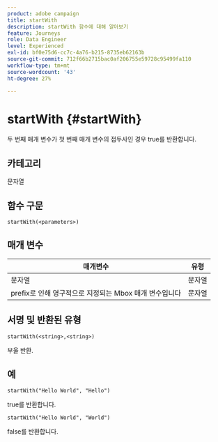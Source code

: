 ```yaml
---
product: adobe campaign
title: startWith
description: startWith 함수에 대해 알아보기
feature: Journeys
role: Data Engineer
level: Experienced
exl-id: bf0e75d6-cc7c-4a76-b215-8735eb62163b
source-git-commit: 712f66b2715bac0af206755e59728c95499fa110
workflow-type: tm+mt
source-wordcount: '43'
ht-degree: 27%

---
```


# startWith {#startWith}

두 번째 매개 변수가 첫 번째 매개 변수의 접두사인 경우 true를 반환합니다.

## 카테고리

문자열

## 함수 구문

`startWith(<parameters>)`

## 매개 변수

| 매개변수 | 유형 |
|-------------|--------|
| 문자열 | 문자열 |
| prefix로 인해 영구적으로 지정되는 Mbox 매개 변수입니다 | 문자열 |

## 서명 및 반환된 유형

`startWith(<string>,<string>)`

부울 반환.

## 예

`startWith("Hello World", "Hello")`

true를 반환합니다.

`startWith("Hello World", "World")`

false를 반환합니다.
